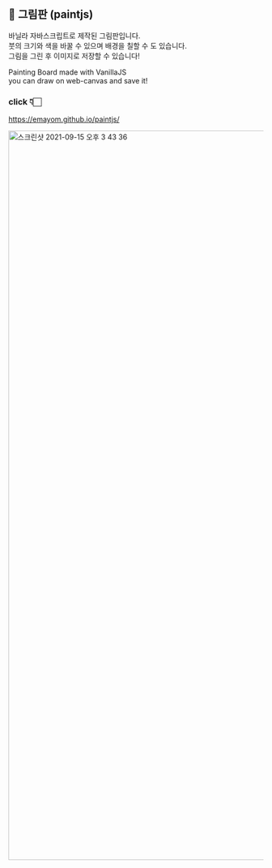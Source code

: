 ## 🎨 그림판 (paintjs)

바닐라 자바스크립트로 제작된 그림판입니다.  
붓의 크기와 색을 바꿀 수 있으며 배경을 칠할 수 도 있습니다.  
그림을 그린 후 이미지로 저장할 수 있습니다!  
  
Painting Board made with VanillaJS  
you can draw on web-canvas and save it!


### click 👇🏻
https://emayom.github.io/paintjs/

<img width="1440" alt="스크린샷 2021-09-15 오후 3 43 36" src="https://user-images.githubusercontent.com/85545101/133383843-fe6b676b-a813-422e-812b-7803d9e5cdf8.png">

